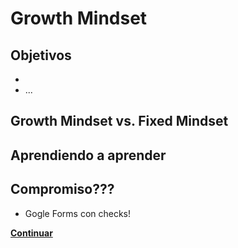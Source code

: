 # Growth Mindset
## Objetivos
-
- ...

## Growth Mindset vs. Fixed Mindset

## Aprendiendo a aprender

## Compromiso???
- Gogle Forms con checks!


**[Continuar](02-why-learn-to-code.md)**
